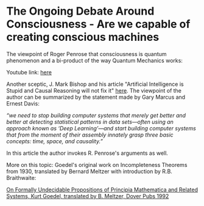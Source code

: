 # The Ongoing Debate Around Consciousness - Are we capable of creating conscious machines


The viewpoint of Roger Penrose that consciousness is quantum phenomenon and a bi-product of the way Quantum Mechanics works:

Youtube link: [here](https://qspace.fqxi.org/videos/297/roger-penrose-are-consciousness-quantum-linked-puzzle-x-keynote-talk)

Another sceptic, J. Mark Bishop and his article "Artificial Intelligence is Stupid and Causal Reasoning will not fix it" [here](https://www.frontiersin.org/articles/10.3389/fpsyg.2020.513474/full). 
The viewpoint of the author can be summarized by the statement made by Gary Marcus and Ernest Davis:

_“we need to stop building computer systems that merely get better and better at detecting statistical patterns in data sets—often using an approach known as ‘Deep Learning’—and start building computer systems that from the moment of their assembly innately grasp three basic concepts: time, space, and causality.”_

In this article the author invokes R. Penrose's arguments as well.

More on this topic: Goedel's original work on Incompleteness Theorems from 1930, translated by Bernard Meltzer
 with introduction by R.B. Braithwaite:

[On Formally Undecidable Propositions of Principia Mathematica and Related Systems, Kurt Goedel, translated by B. Meltzer, Dover Pubs 1992](https://github.com/dimitarpg13/aiconcepts/blob/master/literature/LogicSystems/Kurt_G%C3%B6del_On_Formally_Undecidable_Propositions_of_Principia_Mathematica_and_Related_Systems_1992.pdf)
